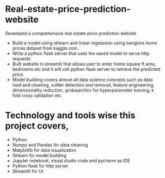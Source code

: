 # Real-estate-price-prediction-website
Developed a comprehensive real estate price prediction website
- Build a model using sklearn and linear regression using banglore home prices dataset from kaggle.com.
- Write a python flask server that uses the saved model to serve http requests.
- Built website in streamlit that allows user to enter home square ft area, bedrooms etc and it will call python flask server to retrieve the predicted price.
- Model building covers almost all data science concepts such as data load and cleaning, outlier detection and removal, feature engineering, dimensionality reduction, gridsearchcv for hyperparameter tunning, k fold cross validation etc.

# Technology and tools wise this project covers,
- Python
- Numpy and Pandas for data cleaning
- Matplotlib for data visualization
- Sklearn for model building
- Jupyter notebook, visual studio code and pycharm as IDE
- Python flask for http server
- Streamlit for UI
